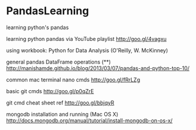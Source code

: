 # PandasLearning
learning python's pandas

learning python pandas via YouTube playlist
http://goo.gl/4vagxu

using workbook:
Python for Data Analysis (O'Reilly, W. McKinney)

general pandas DataFrame operations (**)
http://manishamde.github.io/blog/2013/03/07/pandas-and-python-top-10/

common mac terminal nano cmds
http://goo.gl/fRrLZg

basic git cmds
http://goo.gl/p0qZrE

git cmd cheat sheet ref
http://goo.gl/bbjqyR

mongodb installation and running (Mac OS X)
http://docs.mongodb.org/manual/tutorial/install-mongodb-on-os-x/